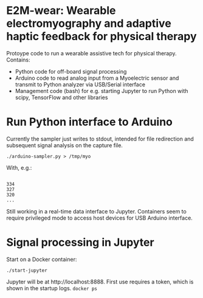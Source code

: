 # E2M-wear: Wearable electromyography and adaptive haptic feedback for physical therapy

Protoype code to run a wearable assistive tech for physical therapy. Contains:

* Python code for off-board signal processing
* Arduino code to read analog input from a Myoelectric sensor and transmit to Python analyzer via USB/Serial interface
* Management code (bash) for e.g. starting Jupyter to run Python with scipy, TensorFlow and other libraries

# Run Python interface to Arduino

Currently the sampler just writes to stdout, intended for file redirection and subsequent signal analysis on the capture file.

`./arduino-sampler.py > /tmp/myo`

With, e.g.:

```$ tail -f /tmp/myo

334
327
320
...
```

Still working in a real-time data interface to Jupyter. Containers seem to require privileged mode to access host devices for USB Arduino interface.

  
# Signal processing in Jupyter

Start on a Docker container:

```
./start-jupyter
```

Jupyter will be at http://localhost:8888. First use requires a token, which is shown in the startup logs. 
 `docker ps`
 
 